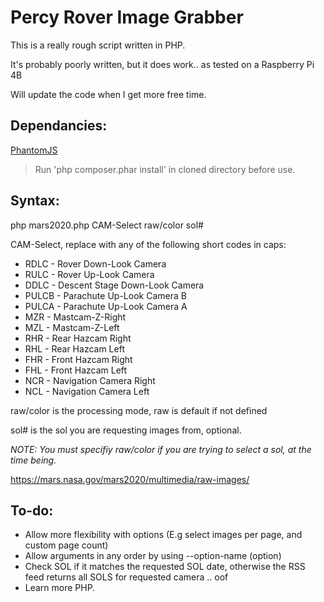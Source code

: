 # Percy Rover Image Grabber
This is a really rough script written in PHP.

It's probably poorly written, but it does work.. as tested on a Raspberry Pi 4B

Will update the code when I get more free time.

## Dependancies:
[PhantomJS](https://jonnnnyw.github.io/php-phantomjs/)
> Run 'php composer.phar install' in cloned directory before use.

## Syntax:
php mars2020.php CAM-Select raw/color sol#

CAM-Select, replace with any of the following short codes in caps:
* RDLC - Rover Down-Look Camera
* RULC - Rover Up-Look Camera
* DDLC - Descent Stage Down-Look Camera
* PULCB - Parachute Up-Look Camera B
* PULCA - Parachute Up-Look Camera A
* MZR - Mastcam-Z-Right
* MZL - Mastcam-Z-Left
* RHR - Rear Hazcam Right
* RHL - Rear Hazcam Left
* FHR - Front Hazcam Right
* FHL - Front Hazcam Left
* NCR - Navigation Camera Right
* NCL - Navigation Camera Left 

raw/color is the processing mode, raw is default if not defined

sol# is the sol you are requesting images from, optional.

_NOTE: You must specifiy raw/color if you are trying to select a sol, at the time being._

https://mars.nasa.gov/mars2020/multimedia/raw-images/

## To-do:
* Allow more flexibility with options (E.g select images per page, and custom page count)
* Allow arguments in any order by using --option-name (option)
* Check SOL if it matches the requested SOL date, otherwise the RSS feed returns all SOLS for requested camera .. oof
* Learn more PHP.
